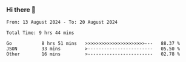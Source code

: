 ### Hi there 👋

<!--
**zhumeme/zhumeme** is a ✨ _special_ ✨ repository because its `README.md` (this file) appears on your GitHub profile.

Here are some ideas to get you started:

- 🔭 I’m currently working on ...
- 🌱 I’m currently learning ...
- 👯 I’m looking to collaborate on ...
- 🤔 I’m looking for help with ...
- 💬 Ask me about ...
- 📫 How to reach me: ...
- 😄 Pronouns: ...
- ⚡ Fun fact: ...
-->

<!--START_SECTION:waka-->

```all_time
From: 13 August 2024 - To: 20 August 2024

Total Time: 9 hrs 44 mins

Go           8 hrs 51 mins   >>>>>>>>>>>>>>>>>>>>>>---   88.37 %
JSON         33 mins         >------------------------   05.50 %
Other        16 mins         >------------------------   02.78 %
```

<!--END_SECTION:waka-->
